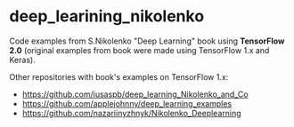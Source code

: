 # deep_learining_nikolenko
Code examples from S.Nikolenko "Deep Learning" book using **TensorFlow 2.0** (original examples from book were made using TensorFlow 1.x and Keras).

Other repositories with book's examples on TensorFlow 1.x:
- https://github.com/iusaspb/deep_learning_Nikolenko_and_Co
- https://github.com/applejohnny/deep_learning_examples
- https://github.com/nazariinyzhnyk/Nikolenko_Deeplearning
